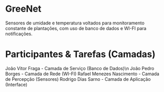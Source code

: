 # GreeNet
Sensores de umidade e temperatura voltados para monitoramento constante de plantações, com uso de banco de dados e WI-FI para notificações.

# Participantes & Tarefas (Camadas)
João Vitor Fraga - Camada de Serviço (Banco de Dados)\n
João Pedro Borges - Camada de Rede (WI-FI)
Rafael Menezes Nascimento - Camada de Percepção (Sensores)
Rodrigo Dias Sarno - Camada de Aplicação (Interface)
